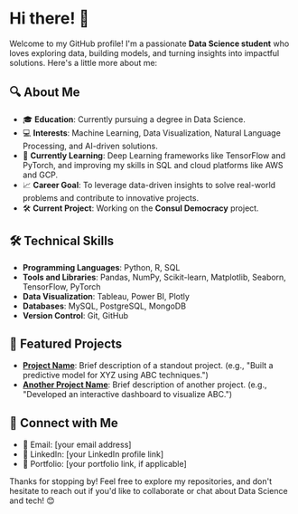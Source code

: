 # Hi there! 👋

Welcome to my GitHub profile! I'm a passionate **Data Science student** who loves exploring data, building models, and turning insights into impactful solutions. Here's a little more about me:

## 🔍 About Me
- 🎓 **Education**: Currently pursuing a degree in Data Science.
- 💻 **Interests**: Machine Learning, Data Visualization, Natural Language Processing, and AI-driven solutions.
- 🌱 **Currently Learning**: Deep Learning frameworks like TensorFlow and PyTorch, and improving my skills in SQL and cloud platforms like AWS and GCP.
- 📈 **Career Goal**: To leverage data-driven insights to solve real-world problems and contribute to innovative projects.
- 🛠️ **Current Project**: Working on the **Consul Democracy** project.

## 🛠️ Technical Skills
- **Programming Languages**: Python, R, SQL
- **Tools and Libraries**: Pandas, NumPy, Scikit-learn, Matplotlib, Seaborn, TensorFlow, PyTorch
- **Data Visualization**: Tableau, Power BI, Plotly
- **Databases**: MySQL, PostgreSQL, MongoDB
- **Version Control**: Git, GitHub

## 🌟 Featured Projects
- [**Project Name**](#): Brief description of a standout project. (e.g., "Built a predictive model for XYZ using ABC techniques.")
- [**Another Project Name**](#): Brief description of another project. (e.g., "Developed an interactive dashboard to visualize ABC.")

## 💬 Connect with Me
- 📧 Email: [your email address]
- 💼 LinkedIn: [your LinkedIn profile link]
- 📝 Portfolio: [your portfolio link, if applicable]

Thanks for stopping by! Feel free to explore my repositories, and don't hesitate to reach out if you'd like to collaborate or chat about Data Science and tech! 😊
